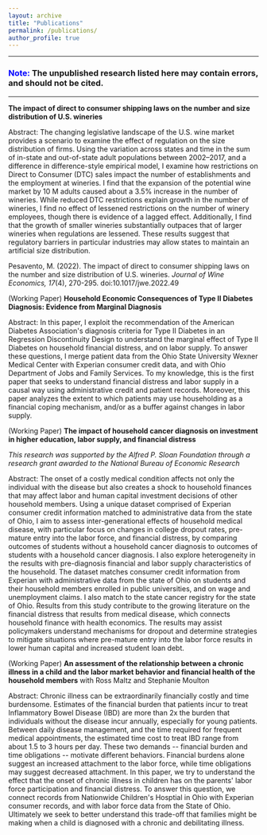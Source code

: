 ```yaml
---
layout: archive
title: "Publications"
permalink: /publications/
author_profile: true
---
```


***
### **<span style="color:blue"> Note: </span>** The unpublished research listed here may contain errors, and should not be cited.
***

**The impact of direct to consumer shipping laws on the number and size distribution of U.S. wineries**

Abstract: 
The changing legislative landscape of the U.S. wine market provides a scenario to examine the effect of regulation on the size distribution of firms. Using the variation across states and time in the sum of in-state and out-of-state adult populations between 2002–2017, and a difference in difference-style empirical model, I examine how restrictions on Direct to Consumer (DTC) sales impact the number of establishments and the employment at wineries. I find that the expansion of the potential wine market by 10 M adults caused about a 3.5% increase in the number of wineries. While reduced DTC restrictions explain growth in the number of wineries, I find no effect of lessened restrictions on the number of winery employees, though there is evidence of a lagged effect. Additionally, I find that the growth of smaller wineries substantially outpaces that of larger wineries when regulations are lessened. These results suggest that regulatory barriers in particular industries may allow states to maintain an artificial size distribution.

Pesavento, M. (2022). The impact of direct to consumer shipping laws on the number and size distribution of U.S. wineries. *Journal of Wine Economics, 17*(4), 270-295. doi:10.1017/jwe.2022.49



(Working Paper) **Household Economic Consequences of Type II Diabetes Diagnosis: Evidence from Marginal Diagnosis**

Abstract:
In this paper, I exploit the recommendation of the American Diabetes Association's diagnosis criteria for Type II Diabetes in an Regression Discontinuity Design to understand the marginal effect of Type II Diabetes on household financial distress, and on labor supply. To answer these questions, I merge patient data from the Ohio State University Wexner Medical Center with Experian consumer credit data, and with Ohio Department of Jobs and Family Services. To my knowledge, this is the first paper that seeks to understand financial distress and labor supply in a causal way using administrative credit and patient records. Moreover, this paper analyzes the extent to which patients may use householding as a financial coping mechanism, and/or as a buffer against changes in labor supply.



(Working Paper) **The impact of household cancer diagnosis on investment in higher education, labor supply, and financial distress**

*This research was supported by the Alfred P. Sloan Foundation through a research grant awarded to the National Bureau of Economic Research*

Abstract: 
The onset of a costly medical condition affects not only the individual with the disease but also creates a shock to household finances that may affect labor and human capital investment decisions of other household members. Using a unique dataset comprised of Experian consumer credit information matched to administrative data from the state of Ohio, I aim to assess inter-generational effects of household medical disease, with particular focus on changes in college dropout rates, pre-mature entry into the labor force, and financial distress, by comparing outcomes of students without a household cancer diagnosis to outcomes of students with a household cancer diagnosis. I also explore heterogeneity in the results with pre-diagnosis financial and labor supply characteristics of the household. The dataset matches consumer credit information from Experian with administrative data from the state of Ohio on students and their household members enrolled in public universities, and on wage and unemployment claims. I also match to the state cancer registry for the state of Ohio. Results from this study contribute to the growing literature on the financial distress that results from medical disease, which connects household finance with health economics. The results may assist policymakers understand mechanisms for dropout and determine strategies to mitigate situations where pre-mature entry into the labor force results in lower human capital and increased student loan debt.



(Working Paper) **An assessment of the relationship between a chronic illness in a child and the labor market behavior and financial health of the household members** with Ross Maltz and Stephanie Moulton

Abstract:
Chronic illness can be extraordinarily financially costly and time burdensome. Estimates of the financial burden that patients incur to treat Inflammatory Bowel Disease (IBD) are more than 2x the burden that individuals without the disease incur annually, especially for young patients. Between daily disease management, and the time required for frequent medical appointments, the estimated time cost to treat IBD range from about 1.5 to 3 hours per day. These two demands -- financial burden and time obligations -- motivate different behaviors. Financial burdens alone suggest an increased attachment to the labor force, while time obligations may suggest decreased attachment. In this paper, we try to understand the effect that the onset of chronic illness in children has on the parents' labor force participation and financial distress. To answer this question, we connect records from Nationwide Children's Hosptial in Ohio with Experian consumer records, and with labor force data from the State of Ohio. Ultimately we seek to better understand this trade-off that families might be making when a child is diagnosed with a chronic and debilitating illness.

